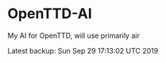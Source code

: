 # OpenTTD-AI
My AI for OpenTTD, will use primarily air

Latest backup: Sun Sep 29 17:13:02 UTC 2019
